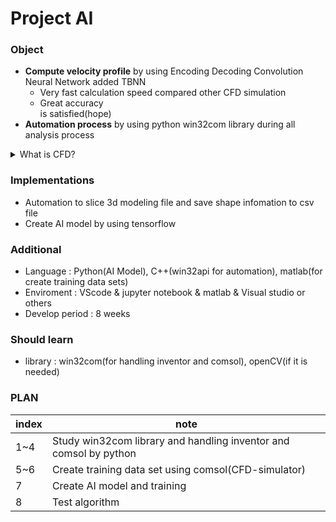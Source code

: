 # Project AI

### Object
* __Compute velocity profile__ by using Encoding Decoding Convolution Neural Network added TBNN
  * Very fast calculation speed compared other CFD simulation
  * Great accuracy  
is satisfied(hope)
* __Automation process__ by using python win32com library during all analysis process

<details>
  <summary>What is CFD?</summary>
  <div markdown="1">
    
    CFD is Computational Fulid Dynamics  
      
    In fuild dynamics,  
    general equations, called Navier-Stokes equations, can't be solved analytically.  
      
    So, we can have numerical solution only.  
    CFD solve ns-eqn to numerical analysis.
    One way operating CFD is FEM(Finite Element Method).  
    
    if you want more information about that,  
    <a href="https://en.wikipedia.org/wiki/Computational_fluid_dynamics">Visit</a>
    
  </div>
</details>

### Implementations
* Automation to slice 3d modeling file and save shape infomation to csv file
* Create AI model by using tensorflow

### Additional
* Language : Python(AI Model), C++(win32api for automation), matlab(for create training data sets)
* Enviroment : VScode & jupyter notebook & matlab & Visual studio or others
* Develop period : 8 weeks

### Should learn
* library : win32com(for handling inventor and comsol), openCV(if it is needed)

### PLAN
|index|note|
|--|--|
|1~4|Study win32com library and handling inventor and comsol by python|
|5~6|Create training data set using comsol(CFD-simulator)|
|7|Create AI model and training|
|8|Test algorithm|
